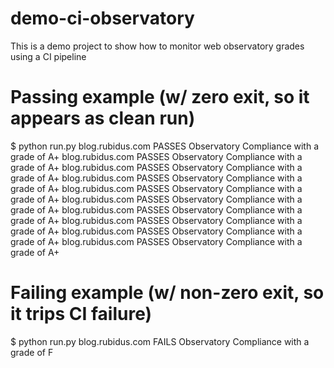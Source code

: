 # demo-ci-observatory
This is a demo project to show how to monitor web observatory grades using a CI pipeline


# Passing example (w/ zero exit, so it appears as clean run)

$ python run.py 
blog.rubidus.com PASSES Observatory Compliance with a grade of A+
blog.rubidus.com PASSES Observatory Compliance with a grade of A+
blog.rubidus.com PASSES Observatory Compliance with a grade of A+
blog.rubidus.com PASSES Observatory Compliance with a grade of A+
blog.rubidus.com PASSES Observatory Compliance with a grade of A+
blog.rubidus.com PASSES Observatory Compliance with a grade of A+
blog.rubidus.com PASSES Observatory Compliance with a grade of A+
blog.rubidus.com PASSES Observatory Compliance with a grade of A+
blog.rubidus.com PASSES Observatory Compliance with a grade of A+
blog.rubidus.com PASSES Observatory Compliance with a grade of A+

# Failing example (w/ non-zero exit, so it trips CI failure)

$ python run.py 
blog.rubidus.com FAILS Observatory Compliance with a grade of F